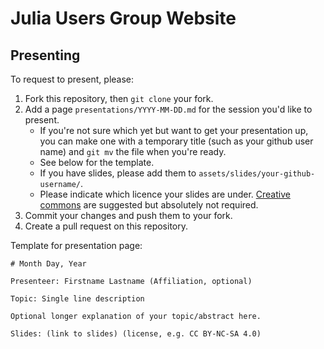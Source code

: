 # Julia Users Group Website

## Presenting

To request to present, please:

1. Fork this repository, then `git clone` your fork.
2. Add a page `presentations/YYYY-MM-DD.md` for the session you'd like to present.
    - If you're not sure which yet but want to get your presentation up, you can make one with a temporary title (such as your github user name) and `git mv` the file when you're ready.
    - See below for the template.
    - If you have slides, please add them to `assets/slides/your-github-username/`.
    - Please indicate which licence your slides are under. [Creative commons](https://creativecommons.org/share-your-work/) are suggested but absolutely not required.
3. Commit your changes and push them to your fork.
4. Create a pull request on this repository.

Template for presentation page:

```
# Month Day, Year

Presenteer: Firstname Lastname (Affiliation, optional)

Topic: Single line description

Optional longer explanation of your topic/abstract here.

Slides: (link to slides) (license, e.g. CC BY-NC-SA 4.0)
```
